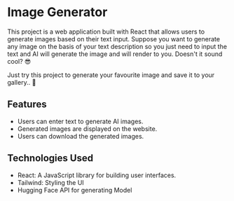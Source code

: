 # Image Generator

This project is a web application built with React that allows users to generate images based on their text input.
Suppose you want to generate any image on the basis of your text description so you just need to input the text and AI will generate the image and will render to you. Doesn't it sound cool? 😎

Just try this project to generate your favourite image and save it to your gallery.. 🚀

## Features

- Users can enter text to generate AI images.
- Generated images are displayed on the website.
- Users can download the generated images.

## Technologies Used

- React: A JavaScript library for building user interfaces.
- Tailwind: Styling the UI
- Hugging Face API for generating Model

